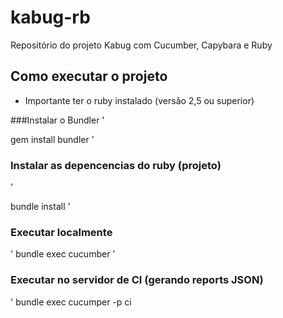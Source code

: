 # kabug-rb
Repositório do projeto Kabug com Cucumber, Capybara e Ruby

## Como executar o projeto

 * Importante ter o ruby instalado (versão 2,5 ou superior)
 
###Instalar o Bundler
'

gem install bundler
'

### Instalar as depencencias do ruby (projeto)
'

bundle install
'

### Executar localmente
'
bundle exec cucumber
'
### Executar no servidor de CI (gerando reports JSON)
'
bundle exec cucumper -p ci

